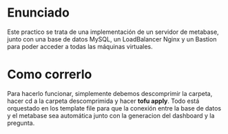 # Enunciado

Este practico se trata de una implementación de un servidor de metabase, junto con una base de datos MySQL, un LoadBalancer Nginx y un Bastion para poder acceder a todas las máquinas virtuales.

# Como correrlo

Para hacerlo funcionar, simplemente debemos descomprimir la carpeta, hacer cd a la carpeta descomprimida y hacer **tofu apply**. Todo está orquestado en los template file para que la conexión entre la base de datos y el metabase sea automática junto con la generacion del dashboard y la pregunta.
